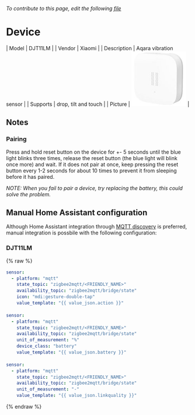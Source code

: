 
*To contribute to this page, edit the following
[file](https://github.com/Koenkk/zigbee2mqtt.io/blob/master/docgen/device_page_notes.js)*

# Device

| Model | DJT11LM  |
| Vendor  | Xiaomi  |
| Description | Aqara vibration sensor |
| Supports | drop, tilt and touch |
| Picture | ![../images/devices/DJT11LM.jpg](../images/devices/DJT11LM.jpg) |

## Notes


### Pairing
Press and hold reset button on the device for +- 5 seconds until the
blue light blinks three times, release the reset button (the blue light will blink once more) and wait.
If it does not pair at once, keep pressing the reset button every 1-2 seconds for about
10 times to prevent it from sleeping before it has paired.

*NOTE: When you fail to pair a device, try replacing the battery, this could solve the problem.*


## Manual Home Assistant configuration
Although Home Assistant integration through [MQTT discovery](../integration/home_assistant) is preferred,
manual integration is possbile with the following configuration:


### DJT11LM
{% raw %}
```yaml
sensor:
  - platform: "mqtt"
    state_topic: "zigbee2mqtt/<FRIENDLY_NAME>"
    availability_topic: "zigbee2mqtt/bridge/state"
    icon: "mdi:gesture-double-tap"
    value_template: "{{ value_json.action }}"

sensor:
  - platform: "mqtt"
    state_topic: "zigbee2mqtt/<FRIENDLY_NAME>"
    availability_topic: "zigbee2mqtt/bridge/state"
    unit_of_measurement: "%"
    device_class: "battery"
    value_template: "{{ value_json.battery }}"

sensor:
  - platform: "mqtt"
    state_topic: "zigbee2mqtt/<FRIENDLY_NAME>"
    availability_topic: "zigbee2mqtt/bridge/state"
    unit_of_measurement: "-"
    value_template: "{{ value_json.linkquality }}"
```
{% endraw %}


